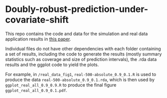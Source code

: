 # Doubly-robust-prediction-under-covariate-shift

This repo contains the code and data for the simulation and real data application results in [this paper](https://arxiv.org/abs/2203.01761v3).  

Individual files do not have other dependencies with each folder containing a set of results, including the code to generate the results (mostly summary statistics such as coverage and size of prediction intervals), the .rda data results and the ggplot code to yield the plots.

For example, in ```/real_data_fig1```, ```real-500-absolute_0.9_0.1.R``` is used to produce the data ```real-500-absolute_0.9_0.1.rda```, which is then used by ```ggplot_real_all_0.9_0.9.R``` to produce the final figure ```ggplot_real_all_0.9_0.1.pdf```.
